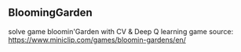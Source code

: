 ## BloomingGarden
solve game bloomin'Garden with CV &amp; Deep Q learning
game source: https://www.miniclip.com/games/bloomin-gardens/en/
